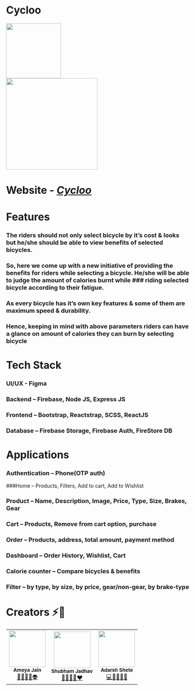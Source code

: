 # Cycloo

<div > <img src="https://i.imgur.com/N25lLea.jpg" width:"150px" height="150px" > </div>
<div> <img src="https://i.imgur.com/UIicJ72.png" width:"650px" height="250px" > </div>

# Website - <em>[Cycloo](https://cycloo.vercel.app/)</em>

# Features
### The riders should not only select bicycle by it’s cost & looks but he/she should be able to view benefits of selected bicycles.
### So, here we come up with a new initiative of providing the benefits for riders while selecting a bicycle. He/she will be able to judge the amount of calories burnt while ### riding selected bicycle according to their fatigue.
### As every bicycle has it’s own key features & some of them are maximum speed & durability.
### Hence, keeping in mind with above parameters riders can have a glance on amount of calories they can burn by selecting bicycle

# Tech Stack
### UI/UX - Figma
### Backend – Firebase, Node JS, Express JS
### Frontend – Bootstrap, Reactstrap, SCSS, ReactJS
### Database – Firebase Storage, Firebase Auth, FireStore DB

# Applications
### Authentication – Phone(OTP auth)
###Home – Products, Filters, Add to cart, Add to Wishlist
### Product – Name, Description, Image, Price, Type, Size, Brakes, Gear
### Cart – Products, Remove from cart option, purchase
### Order – Products, address, total amount, payment method
### Dashboard – Order History, Wishlist, Cart 
### Calorie counter – Compare bicycles &  benefits
### Filter – by type, by size, by price, gear/non-gear, by brake-type

# Creators :zap::dizzy:

<table>
		<tr>
        <td align="center"><img src="https://i.imgur.com/DbTrTie.jpg"  width=100px;"><br /><sub><b>Ameya Jain</b></sub><br/><a href="https://github.com/AmeyaJain-25">🧘🔭👨‍🎓👽</a></td>
			<td align="center"><img src="https://i.imgur.com/hBNoeuu.jpg"  width=100px;"><br /><sub><b>Shubham Jadhav</b></sub><br/><a href="https://github.com/shubhamsj07">🧠👨‍💻🚀❤️</a></td>
			<td align="center"><img src="https://i.imgur.com/pQrdK73.jpg"  width=100px;"><br /><sub><b>Adarsh Shete</b></sub><br/><a href="https://github.com/adarsh45">💻📱👨‍💻💥</a></td>			
		</tr>
		
</table>
